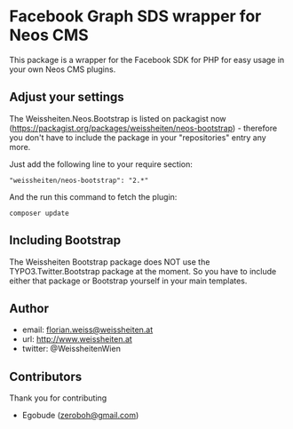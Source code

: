 # Facebook Graph SDS wrapper for Neos CMS

This package is a wrapper for the Facebook SDK for PHP for easy usage in your own Neos CMS plugins.


## Adjust your settings

The Weissheiten.Neos.Bootstrap is listed on packagist now (https://packagist.org/packages/weissheiten/neos-bootstrap) - therefore you don't have to include the package in your "repositories" entry any more.

Just add the following line to your require section:

```
"weissheiten/neos-bootstrap": "2.*"
```

And the run this command to fetch the plugin:

```
composer update
```

## Including Bootstrap

The Weissheiten Bootstrap package does NOT use the TYPO3.Twitter.Bootstrap package at the moment.
So you have to include either that package or Bootstrap yourself in your main templates.

## Author

* email: florian.weiss@weissheiten.at 
* url: http://www.weissheiten.at 
* twitter: @WeissheitenWien

## Contributors

Thank you for contributing
* Egobude (zeroboh@gmail.com)
